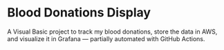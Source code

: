 # Blood Donations Display

A Visual Basic project to track my blood donations, store the data in AWS, and visualize it in Grafana — partially automated with GitHub Actions.

<!--
HEALTHDATA:
[
  {
    "donation_date": "2025-10-17",
    "donation_type": "blood",
    "weight_kg": 83,
    "amount_donated_ml": 500,
    "blood_pressure": "126/84",
    "pulse": 80,
    "temperature": 35.7,
    "hemoglobin": 14.6
  }
]
-->
